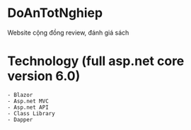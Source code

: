 # DoAnTotNghiep
Website cộng đồng review, đánh giá sách

# Technology (full asp.net core version 6.0)
	- Blazor
	- Asp.net MVC
	- Asp.net API
	- Class Library
	- Dapper 

